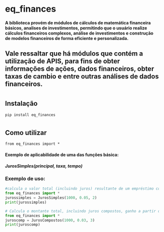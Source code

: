 # eq_finances
#### A biblioteca provém de módulos de cálculos de matemática financeira básicos, analises de investimentos, permitindo que o usuário realize cálculos financeiros complexos, análise de investimentos e construção de modelos financeiros de forma eficiente e personalizada.
## Vale ressaltar que há módulos que contém a utilização de APIS, para fins de obter informações de ações, dados financeiros, obter taxas de cambio e entre outras análises de dados financeiros.

#
## Instalação
```
pip install eq_finances
```

#
## Como utilizar
```
from eq_finances import *
```
#### Exemplo de aplicabilidade de uma das funções básica: 
##### *JurosSimples(principal, taxa, tempo)*
### Exemplo de uso:

```py
#calcula o valor total (incluindo juros) resultante de um empréstimo com juros simples.
from eq_finances import * 
jurossimples = JurosSimples(1000, 0.05, 2)
print(jurossimples)
```
```py
# Calcula o montante total, incluindo juros compostos, ganho a partir de um capital inicial durante um determinado período de tempo a uma taxa de juros fixa. 
from eq_finances import *
juroscomp = JurosCompostos(1000, 0.03, 3)
print(juroscomp)
```

